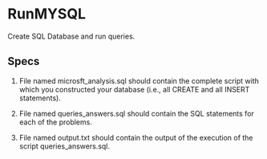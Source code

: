 # RunMYSQL
Create SQL Database and run queries.

Specs
--------


1. File named microsft_analysis.sql should contain the complete script with which you constructed your database (i.e., all CREATE and all INSERT statements).

2. File named queries_answers.sql should contain the SQL statements for each of the problems.

3. File named output.txt should contain the output of the execution of the script
queries_answers.sql.
